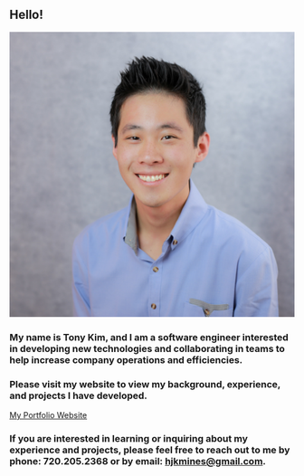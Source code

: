 ## Hello!

![alt text](assets/img/Tony.jpg)

### My name is Tony Kim, and I am a software engineer interested in developing new technologies and collaborating in teams to help increase company operations and efficiencies. 

### Please visit my website to view my background, experience, and projects I have developed. 

[My Portfolio Website](https://hjkmines.github.io/my-portfolio-website/)

### If you are interested in learning or inquiring about my experience and projects, please feel free to reach out to me by phone: 720.205.2368 or by email: hjkmines@gmail.com. 